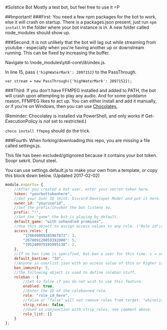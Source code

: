 #Solstice Bot
Mostly a test bot, but feel free to use it =P

##Important!
###First:
You need a few npm packages for the bot to work, else it will crash on startup.
There is a packages.json present, just run `npm install` in the folder where your bot instance is in. A new folder called node_modules should show up.

###Second:
It is not unlikely that the bot will lag out while streaming from youtube - especially when you're having another up or downstream running.
This can be fixed by increasing the buffer.

Navigate to \node_modules\ytdl-core\lib\index.js. 

In line 15, pass `{'highWaterMark': 2097152}` to the PassThrough.

`var stream = new PassThrough({'highWaterMark': 2097152});`

###Third:
If you don't have FFMPEG installed and added to PATH, the bot will crash upon attempting to play any audio.
And for some goddamn reason, FFMPEG likes to act up. You can either install and add it manually, *or* if you're on Windows,
then you can use [Chocolatey.](https://chocolatey.org/install)

(Reminder: Chocolatey is installed via PowerShell, and only works if Get-ExecutionPolicy is *not* set to restricted.)

`choco install ffmpeg` should do the trick.

###Fourth:
When forking/downloading this repo, you are missing a file called settings.js.

This file has been excluded/gitignored because it contains your bot token. Soopr sekrit. Donut steel.

You can use settings.default.js to make your own from a template, or copy this block down below. (Updated 2017-02-02)

```js
module.exports= {
    //After you created a bot user, enter your secret token here.
    token: "yourbottokenhere",
    //Get your User ID (Hint: Discord Developer Mode) and put it here.
    owner_id: "youruserid",
    //Set the prefix/invoker the bot listens to.
    prefix: "!",
    //Set the "game" the bot is playing by default.
    default_game: "with unhandled promises",
    //Use this object to assign access values to any role. ("Role id":access) NYI
    access_roles: {
        "178640889285967872": 3, 
        "267809120059392000": 5, 
        "195240975595995138": 2, 
    },
    //If no ban time is specified, bot-ban a user for this time. s = seconds, m = minutes, h = hours, d = days, "never" = permanent
    default_bantime: "3d",
    //Anyone in userlist.json with an access value of this or higher is immune to the botban.
    ban_immunity: 5,
    //The following object is used to define roleban stuff.
    roleban : {
        //Set to false if you do not wish to use this feature. 
        enabled: true, 
        //Enter the ID of the rolebanned role.
        role: "role_id_here", 
        //false or "false" will not remove roles from target. "whitelist" removes all roles that are defined in role_list, "blacklist" removes all roles but the ones in role_list.
        strip_roles: false,
        //Used in conjunction with strip_roles, see comment above.
        role_list: []
    }
};
```
